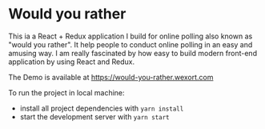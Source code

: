 # Would you rather

This ia a React + Redux application I build for online polling also known as "would you rather".
It help people to conduct online polling in an easy and amusing way. I am really fascinated by how easy to build modern front-end application by using React and Redux.

The Demo is available at https://would-you-rather.wexort.com


To run the project in local machine:

* install all project dependencies with `yarn install`
* start the development server with `yarn start`



